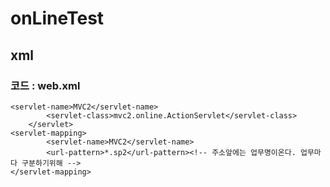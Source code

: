 # onLineTest

## xml

### 코드 : web.xml

```markup
<servlet-name>MVC2</servlet-name>
		<servlet-class>mvc2.online.ActionServlet</servlet-class>
	</servlet>
<servlet-mapping>
		<servlet-name>MVC2</servlet-name>
		<url-pattern>*.sp2</url-pattern><!-- 주소앞에는 업무명이온다. 업무마다 구분하기위해 -->
</servlet-mapping>
```



